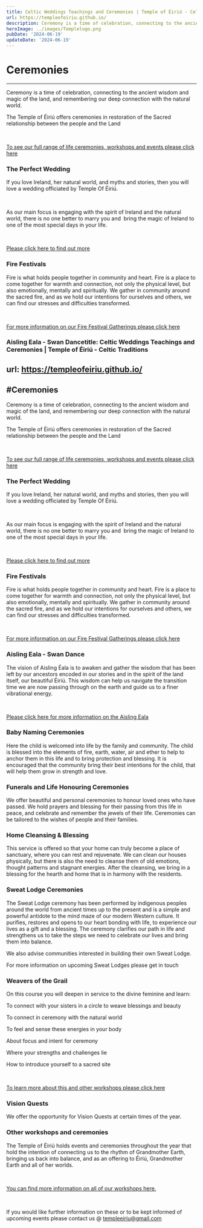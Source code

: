 ```yaml
---
title: Celtic Weddings Teachings and Ceremonies | Temple of Éiriú - Celtic Traditions
url: https://templeofeiriu.github.io/
description: Ceremony is a time of celebration, connecting to the ancient wisdom and magic of the land, and remembering our deep connection with the natural world.
heroImage: ../images/Templelogo.png
pubDate: '2024-06-19'
updateDate: '2024-06-19'
---
```


# Ceremonies
----------

Ceremony is a time of celebration, connecting to the ancient wisdom and magic of the land, and remembering our deep connection with the natural world.

The Temple of Éiriú offers ceremonies in restoration of the Sacred relationship between the people and the Land

​

[To see our full range of life ceremonies, workshops and events please click here](https://templeofeiriu.github.io/life-ceremonies)

### The Perfect Wedding

If you love Ireland, her natural world, and myths and stories, then you will love a wedding officiated by Temple Of Éiriú.

​

As our main focus is engaging with the spirit of Ireland and the natural world, there is no one better to marry you and  bring the magic of Ireland to one of the most special days in your life.

​

[Please click here to find out more](https://templeofeiriu.github.io/weddings-1)

### Fire Festivals

Fire is what holds people together in community and heart. Fire is a place to come together for warmth and connection, not only the physical level, but also emotionally, mentally and spiritually. We gather in community around the sacred fire, and as we hold our intentions for ourselves and others, we can find our stresses and difficulties transformed.

​

[For more information on our Fire Festival Gatherings please click here](https://templeofeiriu.github.io/fire-festivals)

### Aisling Eala - Swan Dancetitle: Celtic Weddings Teachings and Ceremonies | Temple of Éiriú - Celtic Traditions
url: https://templeofeiriu.github.io/
---
#Ceremonies
----------

Ceremony is a time of celebration, connecting to the ancient wisdom and magic of the land, and remembering our deep connection with the natural world.

The Temple of Éiriú offers ceremonies in restoration of the Sacred relationship between the people and the Land

​

[To see our full range of life ceremonies, workshops and events please click here](https://templeofeiriu.github.io/life-ceremonies)

### The Perfect Wedding

If you love Ireland, her natural world, and myths and stories, then you will love a wedding officiated by Temple Of Éiriú.

​

As our main focus is engaging with the spirit of Ireland and the natural world, there is no one better to marry you and  bring the magic of Ireland to one of the most special days in your life.

​

[Please click here to find out more](https://templeofeiriu.github.io/weddings-1)

### Fire Festivals

Fire is what holds people together in community and heart. Fire is a place to come together for warmth and connection, not only the physical level, but also emotionally, mentally and spiritually. We gather in community around the sacred fire, and as we hold our intentions for ourselves and others, we can find our stresses and difficulties transformed.

​

[For more information on our Fire Festival Gatherings please click here](https://templeofeiriu.github.io/fire-festivals)

### Aisling Eala - Swan Dance

The vision of Aisling Éala is to awaken and gather the wisdom that has been left by our ancestors encoded in our stories and in the spirit of the land itself, our beautiful Éiriú. This wisdom can help us navigate the transition time we are now passing through on the earth and guide us to a finer vibrational energy.

​

[Please click here for more information on the Aisling Eala](https://templeofeiriu.github.io/aisling-eala)

### Baby Naming Ceremonies

Here the child is welcomed into life by the family and community. The child is blessed into the elements of fire, earth, water, air and ether to help to anchor them in this life and to bring protection and blessing. It is encouraged that the community bring their best intentions for the child, that will help them grow in strength and love.

### Funerals and Life Honouring Ceremonies

We offer beautiful and personal ceremonies to honour loved ones who have passed. We hold prayers and blessing for their passing from this life in peace, and celebrate and remember the jewels of their life. Ceremonies can be tailored to the wishes of people and their families.

### Home Cleansing & Blessing

This service is offered so that your home can truly become a place of sanctuary, where you can rest and rejuvenate. We can clean our houses physically, but there is also the need to cleanse them of old emotions, thought patterns and stagnant energies. After the cleansing, we bring in a blessing for the hearth and home that is in harmony with the residents.

### Sweat Lodge Ceremonies

The Sweat Lodge ceremony has been performed by indigenous peoples around the world from ancient times up to the present and is a simple and powerful antidote to the mind maze of our modern Western culture. It purifies, restores and opens to our heart bonding with life, to experience our lives as a gift and a blessing. The ceremony clarifies our path in life and strengthens us to take the steps we need to celebrate our lives and bring them into balance.

We also advise communities interested in building their own Sweat Lodge.

For more information on upcoming Sweat Lodges please get in touch

### Weavers of the Grail

On this course you will deepen in service to the divine feminine and learn:

To connect with your sisters in a circle to weave blessings and beauty

To connect in ceremony with the natural world

To feel and sense these energies in your body

About focus and intent for ceremony

Where your strengths and challenges lie

How to introduce yourself to a sacred site

​

[To learn more about this and other workshops please click here](https://templeofeiriu.github.io/workshops)

### Vision Quests

We offer the opportunity for Vision Quests at certain times of the year.

### Other workshops and ceremonies

The Temple of Éiriú holds events and ceremonies throughout the year that hold the intention of connecting us to the rhythm of Grandmother Earth, bringing us back into balance, and as an offering to Éiriú, Grandmother Earth and all of her worlds.

​

[You can find more information on all of our workshops here.](https://templeofeiriu.github.io/workshops)

​

If you would like further information on these or to be kept informed of upcoming events please contact us @ [templeeiriu@gmail.com](mailto://templeeiriu@gmail.com)
